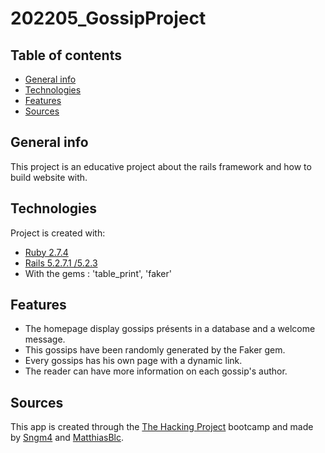 # 202205_GossipProject

## Table of contents
* [General info](#general-info)
* [Technologies](#technologies)
* [Features](#features)
* [Sources](#sources)

## General info
This project is an educative project about the rails framework and how to build website with.
	
## Technologies
Project is created with:
* [Ruby 2.7.4](https://ruby-doc.org/core-2.7.4/)
* [Rails 5.2.7.1 /5.2.3](https://api.rubyonrails.org/v5.2.3/)
* With the gems : 'table_print', 'faker'
	
## Features
* The homepage display gossips présents in a database and a welcome message.
* This gossips have been randomly generated by the Faker gem.
* Every gossips has his own page with a dynamic link.
* The reader can have more information on each gossip's author.

## Sources
This app is created through the [The Hacking Project](https://www.thehackingproject.org) bootcamp and made by [Sngm4](https://github.com/Sngm4) and [MatthiasBlc](https://github.com/MatthiasBlc).